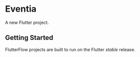 # Eventia

A new Flutter project.

## Getting Started

FlutterFlow projects are built to run on the Flutter _stable_ release.
